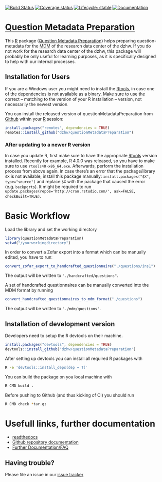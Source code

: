 
<!-- README.md is generated from README.Rmd. Please edit that file -->

<!-- badges: start -->

[![Build
Status](https://github.com/dzhw/questionMetadataPreparation/workflows/Build%20and%20Deploy/badge.svg)](https://github.com/dzhw/questionMetadataPreparation/actions)
[![Coverage
status](https://codecov.io/github/dzhw/questionMetadataPreparation/branch/master/graph/badge.svg)](https://codecov.io/github/dzhw/questionMetadataPreparation?branch=master)
[![Lifecycle:
stable](https://img.shields.io/badge/lifecycle-stable-brightgreen.svg)](https://www.tidyverse.org/lifecycle/#stable)
[![Documentation](https://img.shields.io/badge/documentation--brightgreen)](https://dzhw.github.io/questionMetadataPreparation/)
<!-- badges: end -->

# [Question Metadata Preparation](https://dzhw.github.io/questionMetadataPreparation/)

This [R](https://www.r-project.org/about.html) package ([Question
Metadata
Preparation](https://dzhw.github.io/questionMetadataPreparation/)) helps
preparing question-metadata for the [MDM](https://metadata.fdz.dzhw.eu)
of the research data center of the dzhw. If you do not work for the
research data center of the dzhw, this package will probably be only
useful for learning purposes, as it is specifically designed to help
with our internal processes.

## Installation for Users

If you are a Windows user you might need to install the
[Rtools](https://cran.r-project.org/bin/windows/Rtools/), in case one of
the dependencies is not available as a binary. Make sure to use the
correct – matching to the version of your R installation – version, not
necessarily the newest version.

You can install the released version of questionMetadataPreparation from
[Github](https://github.com/dzhw/questionMetadataPreparation) within
your [R](https://www.r-project.org/about.html) session:

``` r
install.packages("remotes", dependencies = TRUE)
remotes::install_github("dzhw/questionMetadataPreparation")
```

### After updating to a newer R version

In case you update R, first make sure to have the appropriate
[Rtools](https://cran.r-project.org/bin/windows/Rtools/) version
installed. Recently for example, R 4.0.0 was released, so you have to
make sure to use `rtools40-x86_64.exe`. Afterwards, perform the
installation process from above again. In case there’s an error that the
package/library `$X` is not available, install this package manually:
`install.packages("$X", type="source")` and replace `$X` with the
package that caused the error (e.g. `backports`). It might be required
to run `update.packages(repos='http://cran.rstudio.com/', ask=FALSE,
checkBuilt=TRUE)`.

# Basic Workflow

Load the library and set the working directory

``` r
library(questionMetadataPreparation)
setwd("/yourworkingdirectory")
```

In order to convert a Zofar export into a format which can be manually
edited, you have to run:

``` r
convert_zofar_export_to_handcrafted_questionnaire("./questions/ins1")
```

The output will be written to `"./handcrafted/questions"`.

A set of handcrafted questionnaires can be manually converted into the
MDM format by running

``` r
convert_handcrafted_questionnaires_to_mdm_format("./questions")
```

The output will be written to `"./mdm/questions"`.

## Installation of development version

Developers need to setup the R devtools on their machine.

``` r
install.packages("devtools", dependencies = TRUE)
devtools::install_github("dzhw/questionMetadataPreparation")
```

After setting up devtools you can install all required R packages with

``` bash
R -e 'devtools::install_deps(dep = T)'
```

You can build the package on you local machine with

``` bash
R CMD build .
```

Before pushing to Github (and thus kicking of CI) you should run

``` bash
R CMD check *tar.gz
```

# Usefull links, further documentation

  - [readthedocs](https://metadatamanagement.readthedocs.io/de/stable/questions.html)
  - [Github repository
    documentation](https://dzhw.github.io/questionMetadataPreparation/index.html)
  - [Further
    Documentation/FAQ](https://dzhw.github.io/questionMetadataPreparation/articles/general_workflow_and_tips.html)

## Having trouble?

Please file an issue in our [issue
tracker](https://github.com/dzhw/metadatamanagement/issues)
